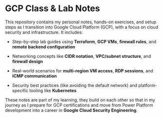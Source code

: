 # GCP Class & Lab Notes

This repository contains my personal notes, hands-on exercises, and setup steps as I transition into Google Cloud Platform (GCP), with a focus on cloud security and infrastructure. It includes:

- Step-by-step lab guides using **Terraform**, **GCP VMs**, **firewall rules**, and **remote backend configuration**
- Networking concepts like **CIDR notation**, **VPC/subnet structure**, and **firewall design**

- Real-world scenarios for **multi-region VM access**, **RDP sessions**, and **ICMP communication**
- Security best practices (like avoiding the default network) and platform-specific tooling like **Kubernetes**

These notes are part of my learning, they build on each other so that in my journey as I prepare for GCP certifications and move from Power Platform development into a career in **Google Cloud Security Engineering**.
